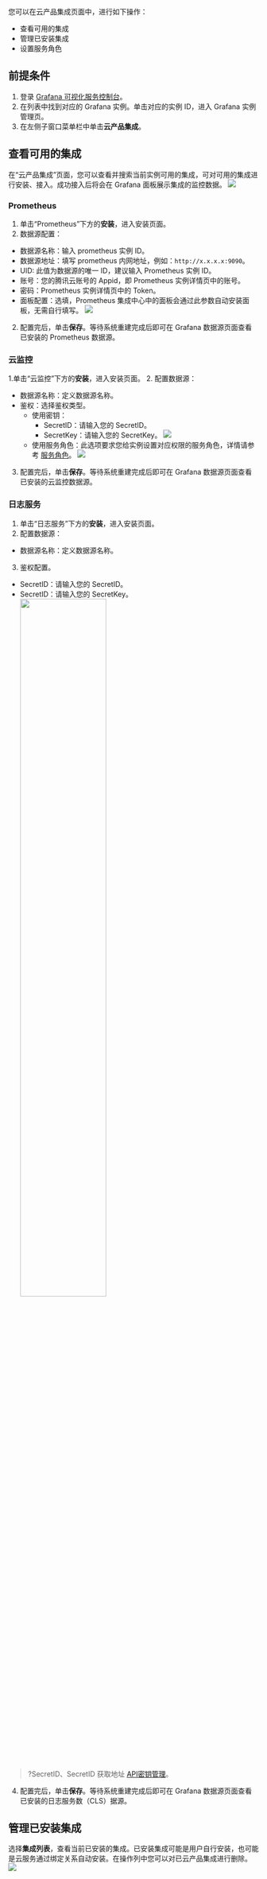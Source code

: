 您可以在云产品集成页面中，进行如下操作：
- 查看可用的集成
- 管理已安装集成
- 设置服务角色

## 前提条件
1. 登录 [Grafana 可视化服务控制台](https://console.cloud.tencent.com/monitor/grafana)。
2. 在列表中找到对应的 Grafana 实例。单击对应的实例 ID，进入 Grafana 实例管理页。
3. 在左侧子窗口菜单栏中单击**云产品集成**。

## 查看可用的集成
在“云产品集成”页面，您可以查看并搜索当前实例可用的集成，可对可用的集成进行安装、接入。成功接入后将会在 Grafana 面板展示集成的监控数据。
![](https://qcloudimg.tencent-cloud.cn/raw/475a38a68a46d89786466e73d83b10f2.png)


### Prometheus
1. 单击“Prometheus”下方的**安装**，进入安装页面。
2. 数据源配置：
 - 数据源名称：输入 prometheus 实例 ID。
 - 数据源地址：填写 prometheus 内网地址，例如：`http://x.x.x.x:9090`。
 - UID: 此值为数据源的唯一 ID，建议输入 Prometheus 实例 ID。
 - 账号：您的腾讯云账号的 Appid，即 Prometheus 实例详情页中的账号。
 - 密码：Prometheus 实例详情页中的 Token。
 - 面板配置：选填，Prometheus 集成中心中的面板会通过此参数自动安装面板，无需自行填写。
![](https://qcloudimg.tencent-cloud.cn/raw/361e2a717e055357e390bf96f684411e.png)
2. 配置完后，单击**保存**。等待系统重建完成后即可在 Grafana 数据源页面查看已安装的 Prometheus 数据源。

### 云监控
1.单击“云监控”下方的**安装**，进入安装页面。
2. 配置数据源：
 - 数据源名称：定义数据源名称。
 - 鉴权：选择鉴权类型。
    - 使用密钥：
      - SecretID：请输入您的 SecretID。
      - SecretKey：请输入您的 SecretKey。
      ![](https://qcloudimg.tencent-cloud.cn/raw/025c7c3205e49b72d2ea8d29f2953552.png)
    - 使用服务角色：此选项要求您给实例设置对应权限的服务角色，详情请参考 [服务角色]()。
    ![](https://qcloudimg.tencent-cloud.cn/raw/392694f9b09afd2a4b45bf303a541697.png)
3. 配置完后，单击**保存**。等待系统重建完成后即可在 Grafana 数据源页面查看已安装的云监控数据源。

### 日志服务
1. 单击“日志服务”下方的**安装**，进入安装页面。
2. 配置数据源：
 - 数据源名称：定义数据源名称。
3. 鉴权配置。
 - SecretID：请输入您的 SecretID。
 - SecretID：请输入您的 SecretKey。
 <br><img src="https://qcloudimg.tencent-cloud.cn/raw/f32edf849f9a0f0015fb768f142bc20b.png" width="60%"></img>

 >?SecretID、SecretID 获取地址 [API密钥管理](https://console.cloud.tencent.com/cam/capi)。
 

4. 配置完后，单击**保存**。等待系统重建完成后即可在 Grafana 数据源页面查看已安装的日志服务数（CLS）据源。


## 管理已安装集成

选择**集成列表**，查看当前已安装的集成。已安装集成可能是用户自行安装，也可能是云服务通过绑定关系自动安装。在操作列中您可以对已云产品集成进行删除。
![](https://qcloudimg.tencent-cloud.cn/raw/0375ffd594f70c283b8f192d0ad4cdda.png)
